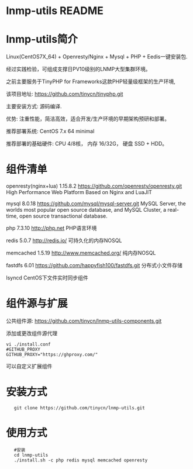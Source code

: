 lnmp-utils README
============

lnmp-utils简介
============
  Linux(CentOS7X_64) + Openresty/Nginx + Mysql + PHP + Eedis一键安装包.

  经过实践检验，可组成支撑日PV10级别的LNMP大型集群环境。
  
  之前主要服务于TinyPHP for Frameworks这款PHP轻量级框架的生产环境,
  
  该项目地址: https://github.com/tinycn/tinyphp.git

  主要安装方式: 源码编译.

  优势: 注重性能，简洁高效，适合开发/生产环境的早期架构预研和部署。

  推荐部署系统: CentOS 7.x 64 minimal

  推荐部署的基础硬件:
  			CPU 4/8核，
  			内存 16/32G，
  			硬盘 SSD + HDD。

组件清单
=======

   openresty(nginx+lua) 1.15.8.2 https://github.com/openresty/openresty.git
       High Performance Web Platform Based on Nginx and LuaJIT

   mysql                8.0.18 https://github.com/mysql/mysql-server.git
       MySQL Server, the worlds most popular open source database, and MySQL Cluster, a real-time, open source transactional database.

   php                  7.3.10 http://php.net
       PHP语言环境

   redis                5.0.7 http://redis.io/
       可持久化的内存NOSQL

   memcached            1.5.19 http://www.memcached.org/
       纯内存NOSQL

   fastdfs              6.01 https://github.com/happyfish100/fastdfs.git
       分布式小文件存储

   lsyncd
       CentOS下文件实时同步组件



组件源与扩展
=======
公共组件源:  https://github.com/tinycn/lnmp-utils-components.git

添加或更改组件源代理

```shell
vi ./install.conf
#GITHUB_PROXY
GITHUB_PROXY="https://ghproxy.com/"
```
可以自定义扩展组件


安装方式
=======
```shell
   git clone https://github.com/tinycn/lnmp-utils.git
```

使用方式
=======
```shell
   #安装
   cd lnmp-utils
   ./install.sh -c php redis mysql memcached openresty
```